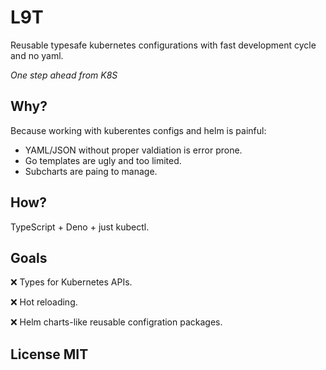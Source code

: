 # L9T

Reusable typesafe kubernetes configurations with fast development cycle and no yaml.

*One step ahead from K8S*

## Why?

Because working with kuberentes configs and helm is painful:

* YAML/JSON without proper valdiation is error prone.
* Go templates are ugly and too limited.
* Subcharts are paing to manage.

## How?

TypeScript + Deno + just kubectl.

## Goals

❌ Types for Kubernetes APIs.

❌ Hot reloading.

❌ Helm charts-like reusable configration packages.

## License MIT
